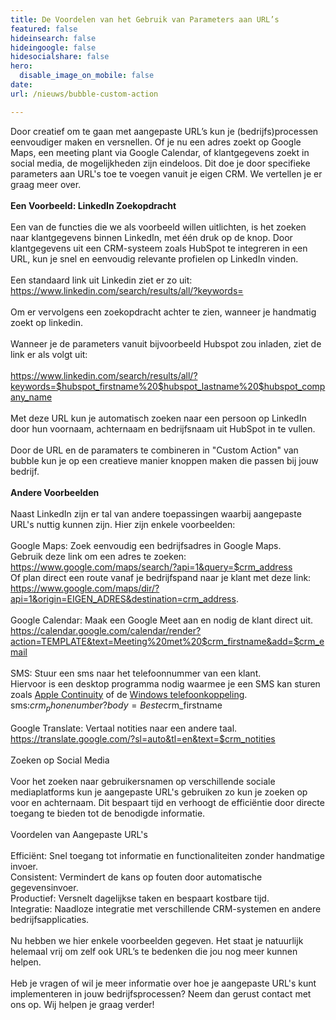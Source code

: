 ```yaml
---
title: De Voordelen van het Gebruik van Parameters aan URL’s
featured: false
hideinsearch: false
hideingoogle: false
hidesocialshare: false
hero:
  disable_image_on_mobile: false
date: 
url: /nieuws/bubble-custom-action

---
```


Door creatief om te gaan met aangepaste URL’s kun je (bedrijfs)processen eenvoudiger maken en versnellen. Of je nu een adres zoekt op Google Maps, een meeting plant via Google Calendar, of klantgegevens zoekt in social media, de mogelijkheden zijn eindeloos. Dit doe je door specifieke parameters aan URL's toe te voegen vanuit je eigen CRM. We vertellen je er graag meer over.\
\
<b>Een Voorbeeld: LinkedIn Zoekopdracht</b> \
\
Een van de functies die we als voorbeeld willen uitlichten, is het zoeken naar klantgegevens binnen LinkedIn, met één druk op de knop. Door klantgegevens uit een CRM-systeem zoals HubSpot te integreren in een URL, kun je snel en eenvoudig relevante profielen op LinkedIn vinden.\
\
Een standaard link uit Linkedin ziet er zo uit: <br><https://www.linkedin.com/search/results/all/?keywords=>\
\
Om er vervolgens een zoekopdracht achter te zien, wanneer je handmatig zoekt op linkedin.\
\
Wanneer je de parameters vanuit bijvoorbeeld Hubspot zou inladen, ziet de link er als volgt uit:\
\
<https://www.linkedin.com/search/results/all/?keywords=$hubspot_firstname%20$hubspot_lastname%20$hubspot_company_name>\
\
Met deze URL kun je automatisch zoeken naar een persoon op LinkedIn door hun voornaam, achternaam en bedrijfsnaam uit HubSpot in te vullen.\
\
Door de URL en de paramaters te combineren in "Custom Action" van bubble kun je op een creatieve manier knoppen maken die passen bij jouw bedrijf.\
\
<b>Andere Voorbeelden</b>\
\
Naast LinkedIn zijn er tal van andere toepassingen waarbij aangepaste URL's nuttig kunnen zijn. Hier zijn enkele voorbeelden:\
\
Google Maps: Zoek eenvoudig een bedrijfsadres in Google Maps.<br>
Gebruik deze link om een adres te zoeken:<br>https://www.google.com/maps/search/?api=1&query=$crm_address<br>
Of plan direct een route vanaf je bedrijfspand naar je klant met deze link:<br>https://www.google.com/maps/dir/?api=1&origin=EIGEN_ADRES&destination=crm_address.
\
<br>Google Calendar: Maak een Google Meet aan en nodig de klant direct uit.\
<https://calendar.google.com/calendar/render?action=TEMPLATE&text=Meeting%20met%20$crm_firstname&add=$crm_email>\
\
SMS: Stuur een sms naar het telefoonnummer van een klant.\
Hiervoor is een desktop programma nodig waarmee je een SMS kan sturen zoals [Apple Continuity](https://support.apple.com/en-us/102418) of de [Windows telefoonkoppeling](ms-windows-store://pdp/?productid=9NMPJ99VJBWV).\
sms:$crm_phonenumber?body=Beste%20$crm_firstname\
\
Google Translate: Vertaal notities naar een andere taal.\
<https://translate.google.com/?sl=auto&tl=en&text=$crm_notities>\
\
Zoeken op Social Media\
\
Voor het zoeken naar gebruikersnamen op verschillende sociale mediaplatforms kun je aangepaste URL's gebruiken zo kun je zoeken op voor en achternaam. Dit bespaart tijd en verhoogt de efficiëntie door directe toegang te bieden tot de benodigde informatie.\
\
Voordelen van Aangepaste URL's\
\
Efficiënt: Snel toegang tot informatie en functionaliteiten zonder handmatige invoer.\
Consistent: Vermindert de kans op fouten door automatische gegevensinvoer.\
Productief: Versnelt dagelijkse taken en bespaart kostbare tijd.\
Integratie: Naadloze integratie met verschillende CRM-systemen en andere bedrijfsapplicaties.\
\
Nu hebben we hier enkele voorbeelden gegeven. Het staat je natuurlijk helemaal vrij om zelf ook URL’s te bedenken die jou nog meer kunnen helpen.\
\
Heb je vragen of wil je meer informatie over hoe je aangepaste URL's kunt implementeren in jouw bedrijfsprocessen? Neem dan gerust contact met ons op. Wij helpen je graag verder!
